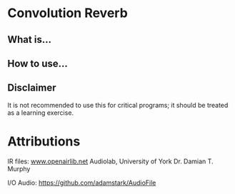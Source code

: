# Convolution Reverb

## What is...

## How to use...


## Disclaimer

It is not recommended to use this for critical programs; it should be treated as a learning exercise.

# Attributions
IR files:
www.openairlib.net
Audiolab, University of York
Dr. Damian T. Murphy

I/O Audio:
https://github.com/adamstark/AudioFile